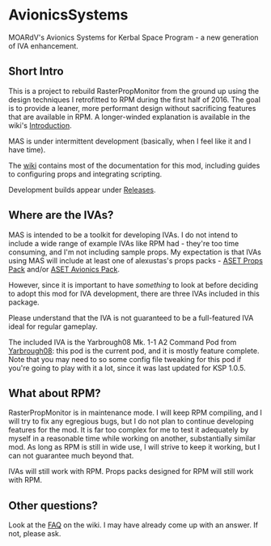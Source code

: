 # AvionicsSystems
MOARdV's Avionics Systems for Kerbal Space Program - a new generation of IVA enhancement.

## Short Intro

This is a project to rebuild RasterPropMonitor
from the ground up using the design techniques I retrofitted to RPM during the first half
of 2016.  The goal is to provide a leaner, more performant design without sacrificing
features that are available in RPM.  A longer-winded explanation is available in the
wiki's [Introduction](https://github.com/MOARdV/AvionicsSystems/wiki/Introduction).

MAS is under intermittent development (basically, when I feel like it and I have time).

The [wiki](https://github.com/MOARdV/AvionicsSystems/wiki) contains most of the documentation for this mod, including guides to
configuring props and integrating scripting.

Development builds appear under [Releases](https://github.com/MOARdV/AvionicsSystems/releases).

## Where are the IVAs?

MAS is intended to be a toolkit for developing IVAs.  I do not intend to include a wide range of example
IVAs like RPM had - they're too time consuming, and I'm not including sample props.  My expectation is that
IVAs using MAS will include at least one of alexustas's props packs - [ASET Props Pack](http://forum.kerbalspaceprogram.com/index.php?/topic/116430-aset-props-pack-v14-for-the-modders-who-create-iva/) and/or
[ASET Avionics Pack](http://forum.kerbalspaceprogram.com/index.php?/topic/116479-aset-avionics-pack-v-20-for-the-modders-who-create-iva/).

However, since it is important to have *something* to look at before deciding to adopt this mod for IVA
development, there are three IVAs included in this package.

Please understand that the IVA is
not guaranteed to be a full-featured IVA ideal for regular gameplay.

The included IVA is the Yarbrough08 Mk. 1-1 A2 Command Pod from [Yarbrough08](http://forum.kerbalspaceprogram.com/index.php?/topic/88604-wip-105-2-kerbal-command-pod-mk-1-1-a2-alpha-04-spacedock/):
this pod is the current pod, and it is mostly feature complete.  Note that you may need to so some config file tweaking for this pod if you're
going to play with it a lot, since it was last updated for KSP 1.0.5.

## What about RPM?

RasterPropMonitor is in maintenance mode.  I will keep RPM compiling, and I will try to fix any
egregious bugs, but I do not plan to continue developing features for the mod.  It is far too
complex for me to test it adequately by myself in a reasonable time while working on another,
substantially similar mod.  As long as RPM is still
in wide use, I will strive to keep it working, but I can not guarantee much beyond that.

IVAs will still work with RPM.  Props packs designed for RPM will still work with RPM.

## Other questions?

Look at the [FAQ](https://github.com/MOARdV/AvionicsSystems/wiki/FAQ) on the wiki.  I may have already come up with an answer.  If not, please ask.
